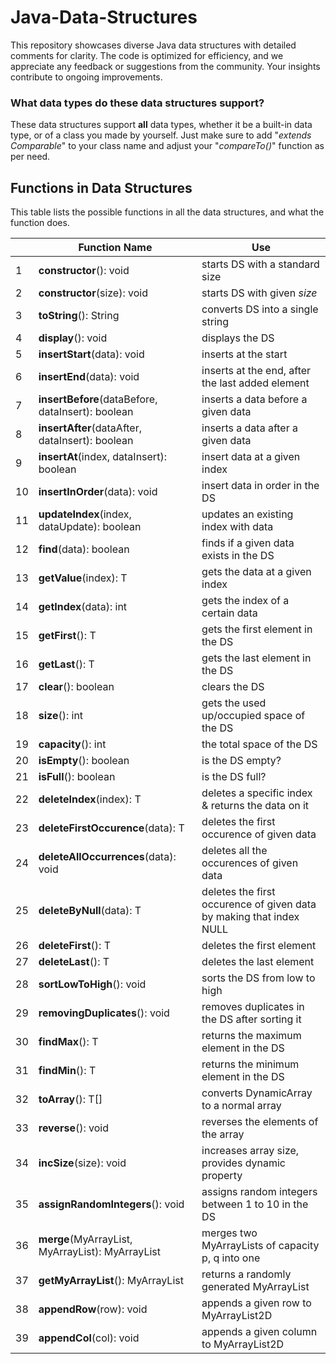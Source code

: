# Java-Data-Structures
 This repository showcases diverse Java data structures with detailed comments for clarity. The code is optimized for efficiency, and we appreciate any feedback or suggestions from the community. Your insights contribute to ongoing improvements.
### What data types do these data structures support?
These data structures support **all** data types, whether it be a built-in data type, or of a class you made by yourself. Just make sure to add "*extends Comparable*" to your class name and adjust your "*compareTo()*" function as per need. 

## Functions in Data Structures
This table lists the possible functions in all the data structures, and what the function does. 

|    | Function Name | Use | 
| -- | ------------- | --- |
| 1  | **constructor**(): void | starts DS with a standard size |
| 2  | **constructor**(size): void | starts DS with given *size* |
| 3  | **toString**(): String | converts DS into a single string |
| 4  | **display**(): void | displays the DS | 
| 5  | **insertStart**(data): void | inserts at the start |
| 6  | **insertEnd**(data): void | inserts at the end, after the last added element |
| 7  | **insertBefore**(dataBefore, dataInsert): boolean | inserts a data before a given data |
| 8  | **insertAfter**(dataAfter, dataInsert): boolean | inserts a data after a given data |
| 9  | **insertAt**(index, dataInsert): boolean | insert data at a given index |
| 10 | **insertInOrder**(data): void | insert data in order in the DS |
| 11 | **updateIndex**(index, dataUpdate): boolean | updates an existing index with data |
| 12 | **find**(data): boolean | finds if a given data exists in the DS |
| 13 | **getValue**(index): T | gets the data at a given index |
| 14 | **getIndex**(data): int | gets the index of a certain data |
| 15 | **getFirst**(): T | gets the first element in the DS |
| 16 | **getLast**(): T | gets the last element in the DS |
| 17 | **clear**(): boolean | clears the DS |
| 18 | **size**(): int | gets the used up/occupied space of the DS |
| 19 | **capacity**(): int | the total space of the DS |
| 20 | **isEmpty**(): boolean | is the DS empty? |
| 21 | **isFull**(): boolean | is the DS full? |
| 22 | **deleteIndex**(index): T | deletes a specific index & returns the data on it |
| 23 | **deleteFirstOccurence**(data): T | deletes the first occurence of given data |
| 24 | **deleteAllOccurrences**(data): void | deletes all the occurences of given data |
| 25 | **deleteByNull**(data): T | deletes the first occurence of given data by making that index NULL |
| 26 | **deleteFirst**(): T | deletes the first element |
| 27 | **deleteLast**(): T | deletes the last element |
| 28 | **sortLowToHigh**(): void | sorts the DS from low to high |
| 29 | **removingDuplicates**(): void | removes duplicates in the DS after sorting it |
| 30 | **findMax**(): T | returns the maximum element in the DS |
| 31 | **findMin**(): T | returns the minimum element in the DS |
| 32 | **toArray**(): T[] | converts DynamicArray to a normal array |
| 33 | **reverse**(): void | reverses the elements of the array |
| 34 | **incSize**(size): void | increases array size, provides dynamic property |
| 35 | **assignRandomIntegers**(): void | assigns random integers between 1 to 10 in the DS |
| 36 | **merge**(MyArrayList, MyArrayList): MyArrayList | merges two MyArrayLists of capacity p, q into one |
| 37 | **getMyArrayList**(): MyArrayList | returns a randomly generated MyArrayList |
| 38 | **appendRow**(row): void | appends a given row to MyArrayList2D |
| 39 | **appendCol**(col): void | appends a given column to MyArrayList2D |